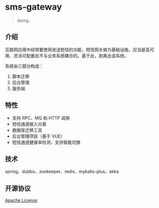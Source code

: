 
# sms-gateway


> doing..

## 介绍
 互联网应用中经常要使用发送短信的功能，短信网关做为基础设施，应当是高可用、灵活可配置且不与业务系统耦合的。基于此，剥离出该系统。

系统由三部分构成：
1. 脚本迁移
2. 后台管理
3. 服务端

## 特性
- 支持 RPC、MQ 和 HTTP 调用
- 短信通道接入分离
- 数据库迁移工具
- 后台管理项目（基于 VUE）
- 短信通道健康率检测，支持智能切换

## 技术
spring、dubbo、zookeeper、redis、mybatis-plus、akka

## 开源协议
[Apache License](LICENSE)

